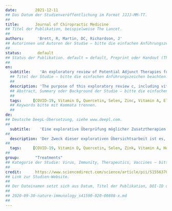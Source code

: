 ```yaml
---
date:        2021-12-11
## Das Datum der Studienveröffentlichung im Format JJJJ-MM-TT.
##
title:       Journal of Chiropractic Medicine
## Titel der Publikation, beispielweise The Lancet.
##
authors:      'Brett, R, Martin, DC, Richardson, J'
## Autorinnen und Autoren der Studie – bitte die einfachen Anführungszeichen beachten!
##
status:       default
## Status der Publikation. default = default, Preprint oder Handout (Thesenpapier)
##
en:
  subtitle:    'An exploratory review of Potential Adjunct Therapies for the Treatment of Coronavirus Infections'
  ## Titel der Studie – bitte die einfachen Anführungszeichen beachten!
  ##
  description: 'The purpose of this exploratory review c, including vitamin D, zinc, vitamin A, elderberry (S nigra), garlic (A sativum), licorice (G glabra), stinging nettle (U dioica), N-acetylcysteine, quercetin and selenium as potential adjunct therapies for the treatment of coronavirus infections. A search of PubMed was performed for articles published from 2005 to 2021. Key words searched were zinc, vitamin A, vitamin D, Sambucus nigra, Allium sativum, Glycyrrhiza glabra, Urtica dioica, N-Acetylcysteine, quercetin, selenium and coronavirus.There were 47 articles selected for this review. Findings included that vitamin D, zinc, vitamin A, S nigra, A sativum, G glabra, U dioica, N-acetylcysteine, quercetin and selenium have been shown to produce anti-inflammatory, immunostimulatory or antiviral effects that may enhance the actions of standard therapeutics for the treatment of CoV infections. We found only research articles related to the effects of vitamin D, zinc, G glabra, quercetin and selenium against COVID-19. We identified non-pharmaceutical supplements (Vitamin D, zinc, vitamin A, S nigra, A sativum, G glabra and U dioica) which may have potential to provide support for those with coronavirus infections. However, rigorous clinical studies need to be performed before any clinical recommendations can be made at this time.'
  ## Abstract, Summary oder Background der Studie – bitte die einfachen Anführungszeichen b
  ##
  tags:     [COVID-19, Vitamin D, Quercetin, Selen, Zinc, Vitamin A, Elderberry, Garlic, Licorice, Stinging nettle]
  ## Keywords bitte mit Kommata trennen.
  ##
de: 
## Deutsche DeepL-Übersetzung, siehe www.deepl.com.
##
  subtitle:    'Eine explorative Überprüfung möglicher Zusatztherapien zur Behandlung von Coronavirus-Infektionen'
##
  description: 'Der Zweck dieser explorativen Übersichtsarbeit ist es, Vitamin D, Zink, Vitamin A, Holunder (S nigra), Knoblauch (A sativum), Süßholz (G glabra), Brennnessel (U dioica), N-Acetylcystein, Quercetin und Selen als potenzielle Zusatztherapien für die Behandlung von Coronavirus-Infektionen zu untersuchen. Es wurde eine PubMed-Suche nach Artikeln durchgeführt, die zwischen 2005 und 2021 veröffentlicht wurden. Die gesuchten Schlüsselwörter waren Zink, Vitamin A, Vitamin D, Sambucus nigra, Allium sativum, Glycyrrhiza glabra, Urtica dioica, N-Acetylcystein, Quercetin, Selen und Coronavirus. 47 Artikel wurden für diese Überprüfung ausgewählt. Dabei wurde festgestellt, dass Vitamin D, Zink, Vitamin A, S. nigra, A. sativum, G. glabra, U. dioica, N-Acetylcystein, Quercetin und Selen nachweislich entzündungshemmende, immunstimulierende oder antivirale Wirkungen haben, die die Wirkung von Standardtherapeutika zur Behandlung von CoV-Infektionen verstärken können. Wir haben nur Forschungsartikel gefunden, die sich auf die Wirkung von Vitamin D, Zink, G. glabra, Quercetin und Selen gegen COVID-19 beziehen. Wir haben nicht-pharmazeutische Nahrungsergänzungsmittel (Vitamin D, Zink, Vitamin A, S. nigra, A. sativum, G. glabra und U. dioica) identifiziert, die möglicherweise das Potenzial haben, Menschen mit Coronavirus-Infektionen zu unterstützen. Strenge klinische Studien müssen jedoch durchgeführt werden, bevor zum jetzigen Zeitpunkt klinische Empfehlungen ausgesprochen werden können.'
##
  tags:     [COVID-19, Vitamin D, Quercetin, Selen, Zink, Vitamin A, Holunder, Knoblauch, Süßholz, Brennnessel]
##
group:       "Treatments"
## Kategorie der Studie: Virus, Immunity, Therapeutics, Vaccines – bitte die Anführungszeichen beachten!
##
credit:      https://www.sciencedirect.com/science/article/pii/S1556370721000523
## Link zur Studien-Website.
##
## Der Dateinamen setzt sich aus Datum, Titel der Publikation, DOI-ID der Studie (nach dem letzten Slash) und der Dateiendung zusammen. Bitte den Unterstrich vor der DOI-ID beachten!
##
## 2020-09-30-nature-immunology_s41590-020-00808-x.md
##
---
```

